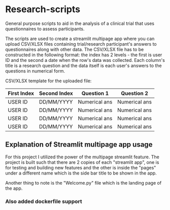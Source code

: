 # Research-scripts
General purpose scripts to aid in the analysis of a clinical trial that uses questionnaires to assess participants.

The scripts are used to create a streamlit multipage app where you can upload CSV/XLSX files containing trial/research participant's answers to questionnaires along with other data. The CSV/XLSX file has to be constructed in the following format: the index has 2 levels - the first is user ID and the second a date when the row's data was collected. Each column's title is a research question and the data itself is each user's answers to the questions in numerical form.

CSV/XLSX template for the uploaded file:

| First Index   | Second Index  | Question 1    | Question 2    | 
| ------------- | ------------- | ------------- | ------------- | 
| USER ID       | DD/MM/YYYY    | Numerical ans | Numerical ans |
| USER ID       | DD/MM/YYYY    | Numerical ans | Numerical ans |
| USER ID       | DD/MM/YYYY    | Numerical ans | Numerical ans |
| USER ID       | DD/MM/YYYY    | Numerical ans | Numerical ans |


## Explanation of Streamlit multipage app usage
For this project I utilized the power of the multipage streamlit feature.
The project is built such that there are 2 copies of each "streamlit app", one is for testing and building new features and the other is inside the "pages" under a different name which is the side bar title to be shown in the app.

Another thing to note is the "Welcome.py" file which is the landing page of the app.

### Also added dockerfile support